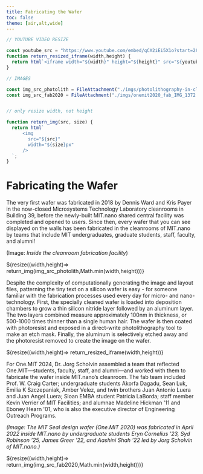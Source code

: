 ```yaml
---
title: Fabricating the Wafer
toc: false
theme: [air,alt,wide]
---
```


<style>
  
.img-container {
  text-align: center;
}

.img-container img {
  position: absolute;
  left:50%;
  transform: translateX(-50%);
}
  
</style>


```js
// YOUTUBE VIDEO RESIZE

const youtube_src = "https://www.youtube.com/embed/qCX2iEi5X1o?start=2870&end=3012";
function return_resized_iframe(width,height) {
  return html`<iframe width="${width}" height="${height}" src="${youtube_src}" frameborder="0" allow="accelerometer; autoplay; clipboard-write; encrypted-media; gyroscope; picture-in-picture" allowfullscreen></iframe>`
}
```

```js
// IMAGES

const img_src_photolith = FileAttachment("./imgs/photolithography-in-cleanroom.png").href;
const img_src_fab2020 = FileAttachment("./imgs/onemit2020_fab_IMG_1372.JPG").href;


// only resize width, not height

function return_img(src, size) {
  return html`
      <img
        src="${src}"
        width="${size}px"
      />
  `;
}
```

<div class= "grid grid-cols-2">
  <div class="card">
    <h1> Fabricating the Wafer </h1>
    
The very first wafer was fabricated in 2018 by Dennis Ward and Kris Payer in the now-closed Microsystems Technology Laboratory cleanrooms in Building 39, before the newly-built MIT.nano shared central facility was completed and opened to users. Since then, every wafer that you can see displayed on the walls has been fabricated in the cleanrooms of MIT.nano by teams that include MIT undergraduates, graduate students, staff, faculty, and alumni!  

(Image: *Inside the cleanroom fabrication facility*)

  </div>

  <div class="card">
    ${resize((width,height)=> return_img(img_src_photolith,Math.min(width,height)))}
  </div>

  <div class="card">

Despite the complexity of computationally generating the image and layout files, patterning the tiny text on a silicon wafer is easy - for someone familiar with the fabrication processes used every day for micro- and nano- technology. First, the specially cleaned wafer is loaded into deposition chambers to grow a thin silicon nitride layer followed by an aluminum layer. The two layers combined measure approximately 100nm in thickness, or 500-1000 times thinner than a single human hair. The wafer is then coated with photoresist and exposed in a direct-write photolithography tool to make an etch mask. Finally, the aluminum is selectively etched away and the photoresist removed to create the image on the wafer.  

  </div>

  <div class="card">
    ${resize((width,height)=> return_resized_iframe(width,height))}
  </div>

  <div class="card">

For One.MIT 2024, Dr. Jorg Scholvin assembled a team that reflected One.MIT—students, faculty, staff, and alumni—and worked with them to fabricate the wafer inside MIT.nano’s cleanroom. The fab team included Prof. W. Craig Carter; undergraduate students Akorfa Dagadu, Sean Luk, Emilia K Szczepaniak, Amber Velez, and twin brothers Juan Antonio Luera and Juan Angel Luera; Sloan EMBA student Patricia LaBorda; staff member Kevin Verrier of MIT Facilities; and alumnae Madeline Hickman '11 and Eboney Hearn '01, who is also the executive director of Engineering Outreach Programs.

*(Image: The MIT Seal design wafer (One.MIT 2020) was fabricated in April 2022 inside MIT.nano by undergraduate students Eryn Cornelius ’23, Syd Robinson ’25, James Greer ’22, and Aashini Shah ’22 led by Jorg Scholvin of MIT.nano.)*  

  </div>

  <div class="card">
    ${resize((width,height)=> return_img(img_src_fab2020,Math.min(width,height)))}
  </div>

</div>

